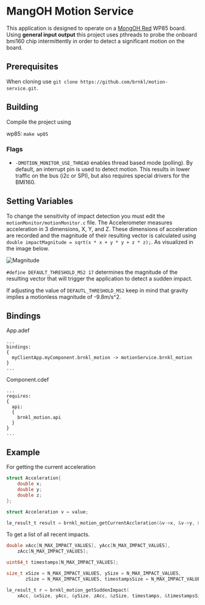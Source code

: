 MangOH Motion Service
======
This application is designed to operate on a [MongOH Red](https://mangoh.io/mangoh-red-new) WP85 board. Using **general input output** this project uses pthreads to probe the onboard bmi160 chip intermittently in order to detect a significant motion on the board.

## Prerequisites

When cloning use ``git clone https://github.com/brnkl/motion-service.git``.

## Building
Compile the project using 

wp85: 	``make wp85``

### Flags

- `-DMOTION_MONITOR_USE_THREAD` enables thread based mode (polling). By default, an interrupt pin is used to detect motion. This results in lower traffic on the bus (i2c or SPI), but also requires special drivers for the BMI160.

## Setting Variables
To change the sensitivity of impact detection you must edit the `motionMonitor/motionMonitor.c` file.
The Accelerometer measures acceleration in 3 dimensions, X, Y, and Z. These dimensions of acceleration are recorded and the magnitude of their resulting vector is calculated using ``double impactMagnitude = sqrt(x * x + y * y + z * z);``. As visualized in the image below.

![Magnitude](https://www.intmath.com/vectors/img/235-3D-vector.png)


`#define DEFAULT_THRESHOLD_MS2 17` determines the magnitude of the resulting vector that will trigger the application to detect a sudden impact. 

If adjusting the value of `DEFAUTL_THRESHOLD_MS2` keep in mind that gravity implies a motionless magnitude of -9.8m/s^2.

## Bindings 
App.adef
```
...
bindings:
{
  myClientApp.myComponent.brnkl_motion -> motionService.brnkl_motion
}
...
```
Component.cdef
```
...
requires:
{
  api:
  {
    brnkl_motion.api
  }
}
...
```

## Example 
For getting the current acceleration
```C
struct Acceleration{
	double x;
	double y;
	double z;
};

struct Acceleration v = value;

le_result_t result = brnkl_motion_getCurrentAccleration(&v->x, &v->y, &v->z);
```
To get a list of all recent impacts. 

```C
double xAcc[N_MAX_IMPACT_VALUES], yAcc[N_MAX_IMPACT_VALUES], 
    zAcc[N_MAX_IMPACT_VALUES];

uint64_t timestamps[N_MAX_IMPACT_VALUES];

size_t xSize = N_MAX_IMPACT_VALUES, ySize = N_MAX_IMPACT_VALUES,
       zSize = N_MAX_IMPACT_VALUES, timestampsSize = N_MAX_IMPACT_VALUES;

le_result_t r = brnkl_motion_getSuddenImpact(
    xAcc, &xSize, yAcc, &ySize, zAcc, &zSize, timestamps, &timestampsSize);
```

